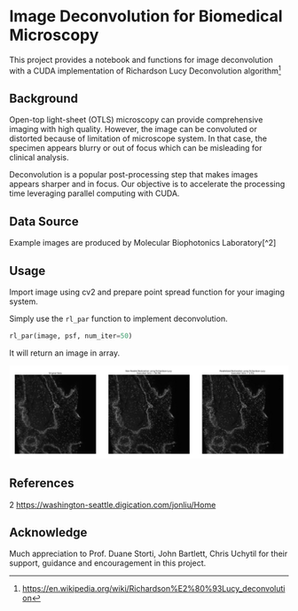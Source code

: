 # Image Deconvolution for Biomedical Microscopy

This project provides a notebook and functions for image deconvolution with a CUDA implementation of Richardson Lucy Deconvolution algorithm[^1]

## Background

Open-top light-sheet (OTLS) microscopy can provide comprehensive imaging with high quality. However, the image can be convoluted or distorted because of limitation of microscope system. In that case, the specimen appears blurry or out of focus which can be misleading for clinical analysis.

Deconvolution is a popular post-processing step that makes images appears sharper and in focus. Our objective is to accelerate the processing time leveraging parallel computing with CUDA.

## Data Source

Example images are produced by Molecular Biophotonics Laboratory[^2]

## Usage

Import image using cv2 and prepare point spread function for your imaging system.

Simply use the `rl_par` function to implement deconvolution. 

```python
rl_par(image, psf, num_iter=50)
```

It will return an image in array.

![Compare](img/Comp.jpg)



## References

[^1]:  https://en.wikipedia.org/wiki/Richardson%E2%80%93Lucy_deconvolution

2 https://washington-seattle.digication.com/jonliu/Home

## Acknowledge

Much appreciation to Prof. Duane Storti, John Bartlett, Chris Uchytil for their support, guidance and encouragement in this project.